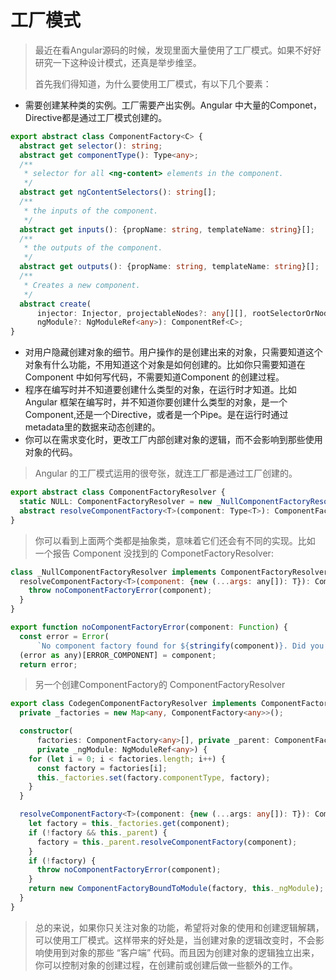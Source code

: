 # 工厂模式

> 最近在看Angular源码的时候，发现里面大量使用了工厂模式。如果不好好研究一下这种设计模式，还真是举步维坚。
>
> 首先我们得知道，为什么要使用工厂模式，有以下几个要素：



* 需要创建某种类的实例。工厂需要产出实例。Angular 中大量的Componet，Directive都是通过工厂模式创建的。

```typescript
export abstract class ComponentFactory<C> {
  abstract get selector(): string;
  abstract get componentType(): Type<any>;
  /**
   * selector for all <ng-content> elements in the component.
   */
  abstract get ngContentSelectors(): string[];
  /**
   * the inputs of the component.
   */
  abstract get inputs(): {propName: string, templateName: string}[];
  /**
   * the outputs of the component.
   */
  abstract get outputs(): {propName: string, templateName: string}[];
  /**
   * Creates a new component.
   */
  abstract create(
      injector: Injector, projectableNodes?: any[][], rootSelectorOrNode?: string|any,
      ngModule?: NgModuleRef<any>): ComponentRef<C>;
}
```



* 对用户隐藏创建对象的细节。用户操作的是创建出来的对象，只需要知道这个对象有什么功能，不用知道这个对象是如何创建的。比如你只需要知道在 Component 中如何写代码，不需要知道Component 的创建过程。
* 程序在编写时并不知道要创建什么类型的对象，在运行时才知道。比如 Angular 框架在编写时，并不知道你要创建什么类型的对象，是一个 Component,还是一个Directive，或者是一个Pipe。是在运行时通过 metadata里的数据来动态创建的。
* 你可以在需求变化时，更改工厂内部创建对象的逻辑，而不会影响到那些使用对象的代码。



> Angular 的工厂模式运用的很夸张，就连工厂都是通过工厂创建的。

```typescript
export abstract class ComponentFactoryResolver {
  static NULL: ComponentFactoryResolver = new _NullComponentFactoryResolver();
  abstract resolveComponentFactory<T>(component: Type<T>): ComponentFactory<T>;
}
```

> 你可以看到上面两个类都是抽象类，意味着它们还会有不同的实现。比如 一个报告 Component 没找到的 ComponetFactoryResolver:

```js
class _NullComponentFactoryResolver implements ComponentFactoryResolver {
  resolveComponentFactory<T>(component: {new (...args: any[]): T}): ComponentFactory<T> {
    throw noComponentFactoryError(component);
  }
}

export function noComponentFactoryError(component: Function) {
  const error = Error(
      `No component factory found for ${stringify(component)}. Did you add it to @NgModule.entryComponents?`);
  (error as any)[ERROR_COMPONENT] = component;
  return error;

```

> 另一个创建ComponentFactory的 ComponentFactoryResolver

```typescript
export class CodegenComponentFactoryResolver implements ComponentFactoryResolver {
  private _factories = new Map<any, ComponentFactory<any>>();

  constructor(
      factories: ComponentFactory<any>[], private _parent: ComponentFactoryResolver,
      private _ngModule: NgModuleRef<any>) {
    for (let i = 0; i < factories.length; i++) {
      const factory = factories[i];
      this._factories.set(factory.componentType, factory);
    }
  }

  resolveComponentFactory<T>(component: {new (...args: any[]): T}): ComponentFactory<T> {
    let factory = this._factories.get(component);
    if (!factory && this._parent) {
      factory = this._parent.resolveComponentFactory(component);
    }
    if (!factory) {
      throw noComponentFactoryError(component);
    }
    return new ComponentFactoryBoundToModule(factory, this._ngModule);
  }
}
```

> 总的来说，如果你只关注对象的功能，希望将对象的使用和创建逻辑解耦，可以使用工厂模式。这样带来的好处是，当创建对象的逻辑改变时，不会影响使用到对象的那些 “客户端” 代码。而且因为创建对象的逻辑独立出来，你可以控制对象的创建过程，在创建前或创建后做一些额外的工作。